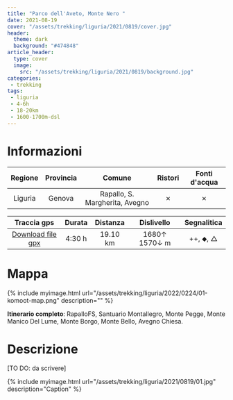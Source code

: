 ```yaml
---
title: "Parco dell'Aveto, Monte Nero "
date: 2021-08-19
cover: "/assets/trekking/liguria/2021/0819/cover.jpg"
header:
  theme: dark
  background: "#474848"
article_header:
  type: cover
  image:
    src: "/assets/trekking/liguria/2021/0819/background.jpg"
categories:
 - trekking
tags:
 - liguria
 - 4-6h
 - 18-20km
 - 1600-1700m-dsl
---
```


# Informazioni

|       Regione       | Provincia |   Comune     | Ristori | Fonti d'acqua |
|:-------------------:|:---------:|:------------:|:------:|:--------:|
| Liguria             |   Genova  | Rapallo, S. Margherita, Avegno | ✗ | ✗ |

|     Traccia gps     |  Durata |  Distanza | Dislivello  | Segnalitica |
|:-------------------:| :------:| :--------:|:----------: | :---------: |
| [Download file gpx](/assets/trekking/liguria/2022/0224/traccia-gps.gpx) |  4:30 h |  19.10 km | 1680↑ 1570↓ m | ++, ⬥, △ |


# Mappa

{% include myimage.html url="/assets/trekking/liguria/2022/0224/01-komoot-map.png" description="" %}

**Itinerario completo**: RapalloFS, Santuario Montallegro, Monte Pegge, Monte Manico Del Lume, Monte Borgo, Monte Bello, Avegno Chiesa.

# Descrizione

[TO DO: da scrivere]

{% include myimage.html url="/assets/trekking/liguria/2021/0819/01.jpg" description="Caption" %}
